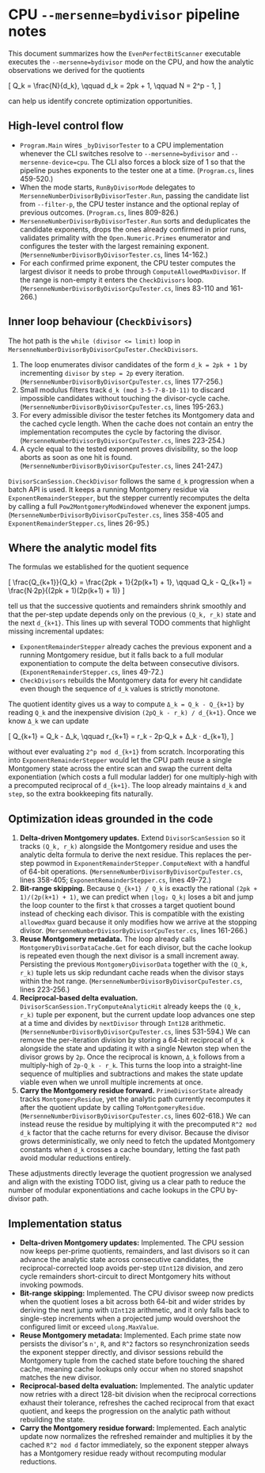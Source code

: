 # CPU `--mersenne=bydivisor` pipeline notes

This document summarizes how the `EvenPerfectBitScanner` executable executes the
`--mersenne=bydivisor` mode on the CPU, and how the analytic observations we
derived for the quotients

\[
Q_k = \frac{N}{d_k}, \qquad d_k = 2pk + 1, \qquad N = 2^p - 1,
\]

can help us identify concrete optimization opportunities.

## High-level control flow

* `Program.Main` wires `_byDivisorTester` to a CPU implementation whenever the
  CLI switches resolve to `--mersenne=bydivisor` and
  `--mersenne-device=cpu`. The CLI also forces a block size of 1 so that the
  pipeline pushes exponents to the tester one at a time.
  (`Program.cs`, lines 459-520.)
* When the mode starts, `RunByDivisorMode` delegates to
  `MersenneNumberDivisorByDivisorTester.Run`, passing the candidate list from
  `--filter-p`, the CPU tester instance and the optional replay of previous
  outcomes. (`Program.cs`, lines 809-826.)
* `MersenneNumberDivisorByDivisorTester.Run` sorts and deduplicates the
  candidate exponents, drops the ones already confirmed in prior runs, validates
  primality with the `Open.Numeric.Primes` enumerator and configures the tester
  with the largest remaining exponent. (`MersenneNumberDivisorByDivisorTester.cs`,
  lines 14-162.)
* For each confirmed prime exponent, the CPU tester computes the largest divisor
  it needs to probe through `ComputeAllowedMaxDivisor`. If the range is non-empty
  it enters the `CheckDivisors` loop. (`MersenneNumberDivisorByDivisorCpuTester.cs`,
  lines 83-110 and 161-266.)

## Inner loop behaviour (`CheckDivisors`)

The hot path is the `while (divisor <= limit)` loop in
`MersenneNumberDivisorByDivisorCpuTester.CheckDivisors`.

1. The loop enumerates divisor candidates of the form `d_k = 2pk + 1` by
   incrementing `divisor` by `step = 2p` every iteration. (`MersenneNumberDivisorByDivisorCpuTester.cs`,
   lines 177-256.)
2. Small modulus filters track `d_k (mod 3·5·7·8·10·11)` to discard impossible
   candidates without touching the divisor-cycle cache. (`MersenneNumberDivisorByDivisorCpuTester.cs`,
   lines 195-263.)
3. For every admissible divisor the tester fetches its Montgomery data and the
   cached cycle length. When the cache does not contain an entry the
   implementation recomputes the cycle by factoring the divisor. (`MersenneNumberDivisorByDivisorCpuTester.cs`,
   lines 223-254.)
4. A cycle equal to the tested exponent proves divisibility, so the loop aborts
   as soon as one hit is found. (`MersenneNumberDivisorByDivisorCpuTester.cs`,
   lines 241-247.)

`DivisorScanSession.CheckDivisor` follows the same `d_k` progression when a
batch API is used. It keeps a running Montgomery residue via
`ExponentRemainderStepper`, but the stepper currently recomputes the delta by
calling a full `Pow2MontgomeryModWindowed` whenever the exponent jumps.
(`MersenneNumberDivisorByDivisorCpuTester.cs`, lines 358-405 and
`ExponentRemainderStepper.cs`, lines 26-95.)

## Where the analytic model fits

The formulas we established for the quotient sequence

\[
\frac{Q_{k+1}}{Q_k} = \frac{2pk + 1}{2p(k+1) + 1}, \qquad
Q_k - Q_{k+1} = \frac{N·2p}{(2pk + 1)(2p(k+1) + 1)}
\]

tell us that the successive quotients and remainders shrink smoothly and that the
per-step update depends only on the previous `(Q_k, r_k)` state and the next
`d_{k+1}`. This lines up with several TODO comments that highlight missing
incremental updates:

* `ExponentRemainderStepper` already caches the previous exponent and a running
  Montgomery residue, but it falls back to a full modular exponentiation to
  compute the delta between consecutive divisors. (`ExponentRemainderStepper.cs`,
  lines 49-72.)
* `CheckDivisors` rebuilds the Montgomery data for every hit candidate even
  though the sequence of `d_k` values is strictly monotone.

The quotient identity gives us a way to compute `Δ_k = Q_k - Q_{k+1}` by reading
`Q_k` and the inexpensive division `(2pQ_k - r_k) / d_{k+1}`. Once we know `Δ_k`
we can update

\[
Q_{k+1} = Q_k - Δ_k, \qquad r_{k+1} = r_k - 2p·Q_k + Δ_k · d_{k+1},
\]

without ever evaluating `2^p mod d_{k+1}` from scratch. Incorporating this into
`ExponentRemainderStepper` would let the CPU path reuse a single Montgomery state
across the entire scan and swap the current delta exponentiation (which costs a
full modular ladder) for one multiply-high with a precomputed reciprocal of
`d_{k+1}`. The loop already maintains `d_k` and `step`, so the extra bookkeeping
fits naturally.

## Optimization ideas grounded in the code

1. **Delta-driven Montgomery updates.** Extend `DivisorScanSession` so it tracks
   `(Q_k, r_k)` alongside the Montgomery residue and uses the analytic delta
   formula to derive the next residue. This replaces the per-step powmod in
   `ExponentRemainderStepper.ComputeNext` with a handful of 64-bit operations.
   (`MersenneNumberDivisorByDivisorCpuTester.cs`, lines 358-405;
   `ExponentRemainderStepper.cs`, lines 49-72.)
2. **Bit-range skipping.** Because `Q_{k+1} / Q_k` is exactly the rational
   `(2pk + 1)/(2p(k+1) + 1)`, we can predict when `⌊log₂ Q_k⌋` loses a bit and
   jump the loop counter to the first `k` that crosses a target quotient bound
   instead of checking each divisor. This is compatible with the existing
   `allowedMax` guard because it only modifies how we arrive at the stopping
   divisor. (`MersenneNumberDivisorByDivisorCpuTester.cs`, lines 161-266.)
3. **Reuse Montgomery metadata.** The loop already calls `MontgomeryDivisorDataCache.Get`
   for each divisor, but the cache lookup is repeated even though the next
   divisor is a small increment away. Persisting the previous `MontgomeryDivisorData`
   together with the `(Q_k, r_k)` tuple lets us skip redundant cache reads when
   the divisor stays within the hot range. (`MersenneNumberDivisorByDivisorCpuTester.cs`,
   lines 223-256.)
4. **Reciprocal-based delta evaluation.** `DivisorScanSession.TryComputeAnalyticHit` already keeps the `(Q_k, r_k)` tuple
   per exponent, but the current update loop advances one step at a time and divides by `nextDivisor` through `Int128`
   arithmetic. (`MersenneNumberDivisorByDivisorCpuTester.cs`, lines 531-594.) We can remove the per-iteration division by
   storing a 64-bit reciprocal of `d_k` alongside the state and updating it with a single Newton step when the divisor grows
   by `2p`. Once the reciprocal is known, `Δ_k` follows from a multiply-high of `2p·Q_k - r_k`. This turns the loop into a
   straight-line sequence of multiplies and subtractions and makes the state update viable even when we unroll multiple
   increments at once.
5. **Carry the Montgomery residue forward.** `PrimeDivisorState` already tracks `MontgomeryResidue`, yet the analytic path
   currently recomputes it after the quotient update by calling `ToMontgomeryResidue`. (`MersenneNumberDivisorByDivisorCpuTester.cs`,
   lines 602-618.) We can instead reuse the residue by multiplying it with the precomputed `R^2 mod d_k` factor that the
   cache returns for every divisor. Because the divisor grows deterministically, we only need to fetch the updated Montgomery
   constants when `d_k` crosses a cache boundary, letting the fast path avoid modular reductions entirely.

These adjustments directly leverage the quotient progression we analysed and
align with the existing TODO list, giving us a clear path to reduce the number of
modular exponentiations and cache lookups in the CPU by-divisor path.

## Implementation status

* **Delta-driven Montgomery updates:** Implemented. The CPU session now keeps per-prime quotients, remainders, and last divisors so it can advance the analytic state across consecutive candidates, the reciprocal-corrected loop avoids per-step `UInt128` division, and zero cycle remainders short-circuit to direct Montgomery hits without invoking powmods.
* **Bit-range skipping:** Implemented. The CPU divisor sweep now predicts when the quotient loses a bit across both 64-bit and wider strides by deriving the next jump with `UInt128` arithmetic,
  and it only falls back to single-step increments when a projected jump would overshoot the configured limit or exceed `ulong.MaxValue`.
* **Reuse Montgomery metadata:** Implemented. Each prime state now persists the divisor's `n'`, `R`, and `R^2` factors so resynchronization seeds the exponent stepper directly, and divisor sessions rebuild the Montgomery tuple from the cached state before touching the shared cache, meaning cache lookups only occur when no stored snapshot matches the new divisor.
* **Reciprocal-based delta evaluation:** Implemented. The analytic updater now retries with a direct 128-bit division when the reciprocal corrections exhaust their tolerance, refreshes the cached reciprocal from that exact quotient, and keeps the progression on the analytic path without rebuilding the state.
* **Carry the Montgomery residue forward:** Implemented. Each analytic update now normalizes the refreshed remainder and multiplies it by the cached `R^2 mod d` factor immediately, so the exponent stepper always has a Montgomery residue ready without recomputing modular reductions.
